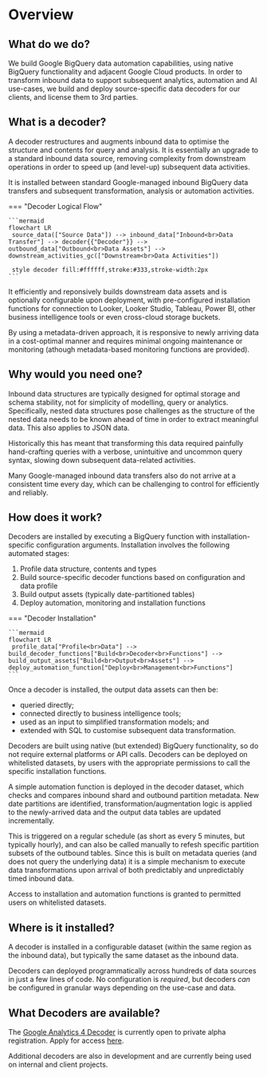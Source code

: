 # Overview
## What do we do?
We build Google BigQuery data automation capabilities, using native BigQuery functionality and adjacent Google Cloud products. In order to transform inbound data to support subsequent analytics, automation and AI use-cases, we build and deploy source-specific data decoders for our clients, and license them to 3rd parties.

## What is a decoder?
A decoder restructures and augments inbound data to optimise the structure and contents for query and analysis. It is essentially an upgrade to a standard inbound data source, removing complexity from downstream operations in order to speed up (and level-up) subsequent data activities.

It is installed between standard Google-managed inbound BigQuery data transfers and subsequent transformation, analysis or automation activities.

=== "Decoder Logical Flow"

    ```mermaid
    flowchart LR
     source_data(["Source Data"]) --> inbound_data["Inbound<br>Data Transfer"] --> decoder{{"Decoder"}} --> outbound_data["Outbound<br>Data Assets"] --> downstream_activities_gc(["Downstream<br>Data Activities"])

     style decoder fill:#ffffff,stroke:#333,stroke-width:2px
    ```

It efficiently and reponsively builds downstream data assets and is optionally configurable upon deployment, with pre-configured installation functions for connection to Looker, Looker Studio, Tableau, Power BI, other business intelligence tools or even cross-cloud storage buckets.

By using a metadata-driven approach, it is responsive to newly arriving data in a cost-optimal manner and requires minimal ongoing maintenance or monitoring (athough metadata-based monitoring functions are provided).

## Why would you need one?
Inbound data structures are typically designed for optimal storage and schema stability, not for simplicity of modelling, query or analytics. Specifically, nested data structures pose challenges as the structure of the nested data needs to be known ahead of time in order to extract meaningful data. This also applies to JSON data.

Historically this has meant that transforming this data required painfully hand-crafting queries with a verbose, unintuitive and uncommon query syntax, slowing down subsequent data-related activities.

Many Google-managed inbound data transfers also do not arrive at a consistent time every day, which can be challenging to control for efficiently and reliably.

## How does it work?
Decoders are installed by executing a BigQuery function with installation-specific configuration arguments. Installation involves the following automated stages:

1. Profile data structure, contents and types
2. Build source-specific decoder functions based on configuration and data profile
3. Build output assets (typically date-partitioned tables)
4. Deploy automation, monitoring and installation functions

=== "Decoder Installation"

    ```mermaid
    flowchart LR
     profile_data["Profile<br>Data"] --> build_decoder_functions["Build<br>Decoder<br>Functions"] --> build_output_assets["Build<br>Output<br>Assets"] --> deploy_automation_function["Deploy<br>Management<br>Functions"] 
    ```

Once a decoder is installed, the output data assets can then be:

- queried directly;
- connected directly to business intelligence tools;
- used as an input to simplified transformation models; and 
- extended with SQL to customise subsequent data transformation.

Decoders are built using native (but extended) BigQuery functionality, so do not require external platforms or API calls. Decoders can be deployed on whitelisted datasets, by users with the appropriate permissions to call the specific installation functions.

A simple automation function is deployed in the decoder dataset, which checks and compares inbound shard and outbound partition metadata. New date partitions are identified, transformation/augmentation logic is applied to the newly-arrived data and the output data tables are updated incrementally.

This is triggered on a regular schedule (as short as every 5 minutes, but typically hourly), and can also be called manually to refesh specific partition subsets of the outbound tables. Since this is built on metadata queries (and does not query the underlying data) it is a simple mechanism to execute data transformations upon arrival of both predictably and unpredictably timed inbound data.

Access to installation and automation functions is granted to permitted users on whitelisted datasets.

## Where is it installed?
A decoder is installed in a configurable dataset (within the same region as the inbound data), but typically the same dataset as the inbound data. 

Decoders can deployed programmatically across hundreds of data sources in just a few lines of code. No configuration is _required_, but decoders _can_ be configured in granular ways depending on the use-case and data.

## What Decoders are available?
The [Google Analytics 4 Decoder](ga4/index.md) is currently open to private alpha registration.  Apply for access <a href="https://docs.google.com/forms/d/e/1FAIpQLSf1LVjV2PAVxOqnQMZrg43XMRwblpHPaooGGX2eCJ1Or52qwg/viewform?usp=sf_link" target="_blank">here</a>.  

Additional decoders are also in development and are currently being used on internal and client projects.
